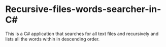 # Recursive-files-words-searcher-in-C#
This is a C# application that searches for all text files and recursively and lists all the words within in descending order.
